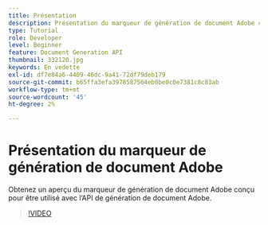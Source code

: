```yaml
---
title: Présentation
description: Présentation du marqueur de génération de document Adobe conçu pour être utilisé avec l’API de génération de document Adobe
type: Tutorial
role: Developer
level: Beginner
feature: Document Generation API
thumbnail: 332120.jpg
keywords: En vedette
exl-id: df7e84a6-4409-46dc-9a41-72df79deb179
source-git-commit: b65ffa3efa3978587564eb0be0c0e7381c8c83ab
workflow-type: tm+mt
source-wordcount: '45'
ht-degree: 2%

---
```


# Présentation du marqueur de génération de document Adobe

Obtenez un aperçu du marqueur de génération de document Adobe conçu pour être utilisé avec l’API de génération de document Adobe.

>[!VIDEO](https://video.tv.adobe.com/v/332120?hidetitle=true)
